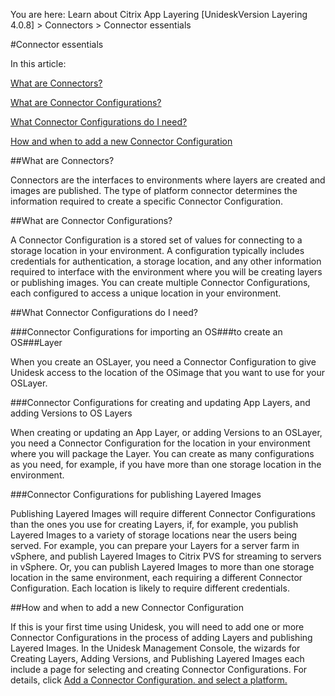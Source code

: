 You are here: Learn about Citrix App Layering [UnideskVersion Layering 4.0.8] > Connectors > Connector essentials
#Connector essentials
In this article:
[ What are Connectors?](#What)[        ](#What)
[ What are Connector Configurations?](#What2)[        ](#What2)
[ What Connector Configurations do I need?](#Selectin)[        ](#Selectin)
[ How and when to add a new Connector Configuration](#Before)[        ](#Before)
##What are Connectors?<a name="What"></a>
Connectors are the interfaces to environments where layers are created and images are published. The type of platform connector determines the information required to create a specific Connector Configuration.
##What are Connector Configurations?<a name="What2"></a>
A Connector Configuration is a stored set of values for connecting to a storage location in your environment. A configuration typically includes credentials for authentication, a storage location, and any other information required to interface with the environment where you will be creating layers or publishing images. You can create multiple Connector Configurations, each configured to access a unique location in your environment. 
##What Connector Configurations do I need?<a name="Selectin"></a>
###Connector Configurations for importing an OS###to create an OS###Layer 
When you create an OSLayer, you need a Connector Configuration to give Unidesk access to the location of the OSimage that you want to use for your OSLayer. 
###Connector Configurations for creating and updating App Layers, and adding Versions to OS Layers
When creating or updating an App Layer, or adding Versions to an OSLayer, you need a Connector Configuration for the location in your environment where you will package the Layer. You can create as many configurations as you need, for example, if you have more than one storage location in the environment.
###Connector Configurations for publishing Layered Images
Publishing Layered Images will require different Connector Configurations than the ones you use for creating Layers, if, for example, you publish Layered Images to a variety of storage locations near the users being served. For example, you can prepare your Layers for a server farm in vSphere, and publish Layered Images to Citrix PVS for streaming to servers in vSphere. Or, you can publish Layered Images to more than one storage location in the same environment, each requiring a different Connector Configuration. Each location is likely to require different credentials.
##How and when to add a new Connector Configuration<a name="Before"></a>
If this is your first time using Unidesk, you will need to add one or more Connector Configurations in the process of adding Layers and publishing Layered Images. In the Unidesk Management Console, the wizards for Creating Layers, Adding Versions, and Publishing Layered Images each include a page for selecting and creating Connector Configurations. For details, click [Add a Connector Configuration](connector_config_create_co4)[. and select a platform.](connector_config_create_co4)
